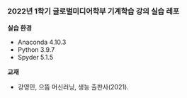 ### 2022년 1학기 글로벌미디어학부 기계학습 강의 실습 레포 

**실습 환경**

- Anaconda 4.10.3
- Python 3.9.7
- Spyder 5.1.5

**교재**

- 강영민, 으뜸 머신러닝, 생능 출판사(2021).
